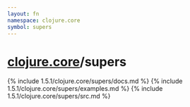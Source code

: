 ```yaml
---
layout: fn
namespace: clojure.core
symbol: supers
---
```


# [clojure.core](../)/supers

{% include 1.5.1/clojure.core/supers/docs.md %}
{% include 1.5.1/clojure.core/supers/examples.md %}
{% include 1.5.1/clojure.core/supers/src.md %}

